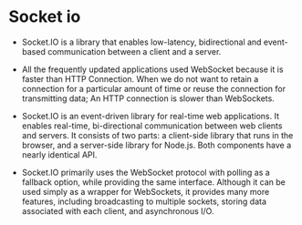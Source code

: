 # Socket io

- Socket.IO is a library that enables low-latency, bidirectional and event-based communication between a client and a server.<br/>
- All the frequently updated applications used WebSocket because it is faster than HTTP Connection. When we do not want to retain a connection for a particular amount of time or reuse the connection for transmitting data; An HTTP connection is slower than WebSockets.<br/>

- Socket.IO is an event-driven library for real-time web applications. It enables real-time, bi-directional communication between web clients and servers. It consists of two parts: a client-side library that runs in the browser, and a server-side library for Node.js. Both components have a nearly identical API.<br/>

- Socket.IO primarily uses the WebSocket protocol with polling as a fallback option, while providing the same interface. Although it can be used simply as a wrapper for WebSockets, it provides many more features, including broadcasting to multiple sockets, storing data associated with each client, and asynchronous I/O.
